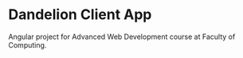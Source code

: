 # Dandelion Client App

Angular project for Advanced Web Development course at Faculty of Computing.
